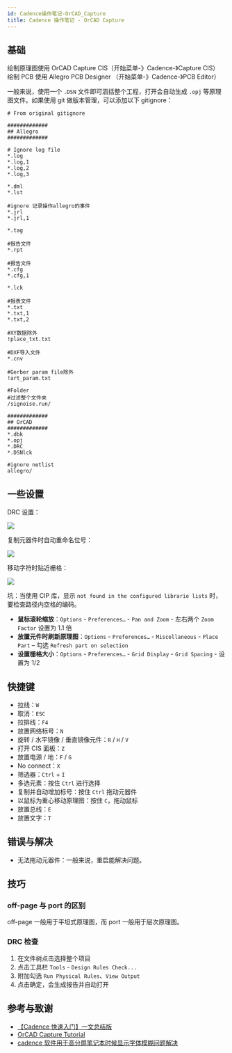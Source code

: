 ```yaml
---
id: Cadence操作笔记-OrCAD_Capture
title: Cadence 操作笔记 - OrCAD Capture
---
```


## 基础

绘制原理图使用 OrCAD Capture CIS（开始菜单-》Cadence-》Capture CIS）  
绘制 PCB 使用 Allegro PCB Designer （开始菜单-》Cadence-》PCB Editor）

一般来说，使用一个 `.DSN` 文件即可涵括整个工程，打开会自动生成 `.opj` 等原理图文件。如果使用 git 做版本管理，可以添加以下 gitignore：

```gitignore
# From original gitignore 

#############
## Allegro
#############

# Ignore log file
*.log
*.log,1
*.log,2
*.log,3

*.dml
*.lst

#ignore 记录操作allegro的事件
*.jrl
*.jrl,1

*.tag

#报告文件
*.rpt

#报告文件
*.cfg
*.cfg,1

*.lck

#报表文件
*.txt
*.txt,1
*.txt,2

#XY数据除外
!place_txt.txt

#DXF导入文件
*.cnv

#Gerber param file除外
!art_param.txt

#Folder
#过滤整个文件夹
/signoise.run/ 

#############
## OrCAD
#############
*.dbk
*.opj
*.DRC
*.DSNlck

#ignore netlist
allegro/ 
```

## 一些设置

DRC 设置：

![](https://cos.wiki-power.com/img/20210810134720.png)

复制元器件时自动重命名位号：

![](https://cos.wiki-power.com/img/20210810134747.png)

移动字符时贴近栅格：

![](https://cos.wiki-power.com/img/20210810134758.png)

坑：当使用 CIP 库，显示 `not found in the configured librarie lists` 时，要检查路径内空格的编码。

- **鼠标滚轮缩放**：`Options` - `Preferences…` - `Pan and Zoom` - 左右两个 `Zoom Factor` 设置为 1.1 倍
- **放置元件时刷新原理图**：`Options` - `Preferences…` - `Miscellaneous` - `Place Part` – 勾选 `Refresh part on selection`
- **设置栅格大小**：`Options` - `Preferences…` - `Grid Display` - `Grid Spacing` - 设置为 1/2

## 快捷键

- 拉线：`W`
- 取消：`ESC`
- 拉排线：`F4`
- 放置网络标号：`N`
- 旋转 / 水平镜像 / 垂直镜像元件：`R` / `H` / `V`
- 打开 CIS 面板：`Z`
- 放置电源 / 地：`F` / `G`
- No connect：`X`
- 筛选器：`Ctrl` + `I`
- 多选元素：按住 `Ctrl` 进行选择
- 复制并自动增加标号：按住 `Ctrl` 拖动元器件
- 以鼠标为重心移动原理图：按住 `C`，拖动鼠标
- 放置总线：`E`
- 放置文字：`T`

## 错误与解决

- 无法拖动元器件：一般来说，重启能解决问题。

## 技巧

### off-page 与 port 的区别

off-page 一般用于平坦式原理图，而 port 一般用于层次原理图。

### DRC 检查

1. 在文件树点击选择整个项目
2. 点击工具栏 `Tools` - `Design Rules Check...`
3. 附加勾选 `Run Physical Rules`、`View Output`
4. 点击确定，会生成报告并自动打开

## 参考与致谢

- [【Cadence 快速入门】一文总结版](https://blog.csdn.net/ReCclay/article/details/101225359)
- [OrCAD Capture Tutorial](https://resources.orcad.com/orcad-capture-tutorials)
- [cadence 软件用于高分屏笔记本时候显示字体模糊问题解决](https://blog.csdn.net/qq_34338527/article/details/108846792)
